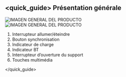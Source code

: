 ## <quick_guide> Présentation générale

![IMAGEN GENERAL DEL PRODUCTO](http://static.energysistem.com/images/manuals/39789/53c63be1c021d.jpg)
![IMAGEN GENERAL DEL PRODUCTO](http://static.energysistem.com/images/manuals/39789/53c63bee79c4b.jpg)

1. Interrupteur allumer/éteindre
2. Bouton synchronisation
3. Indicateur de charge 
4. Indicateur BT 
5. Interrupteur d’ouverture  du support
6. Touches multimédia 


</quick_guide>
